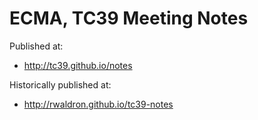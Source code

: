 # ECMA, TC39 Meeting Notes

Published at: 

- http://tc39.github.io/notes

Historically published at:

- http://rwaldron.github.io/tc39-notes
